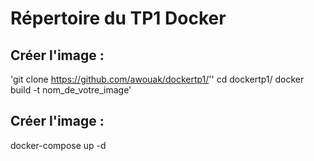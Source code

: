 # Répertoire du TP1 Docker

## Créer l'image :
'git clone https://github.com/awouak/dockertp1/''
cd dockertp1/
docker build -t nom_de_votre_image'
## Créer l'image :
docker-compose up -d
